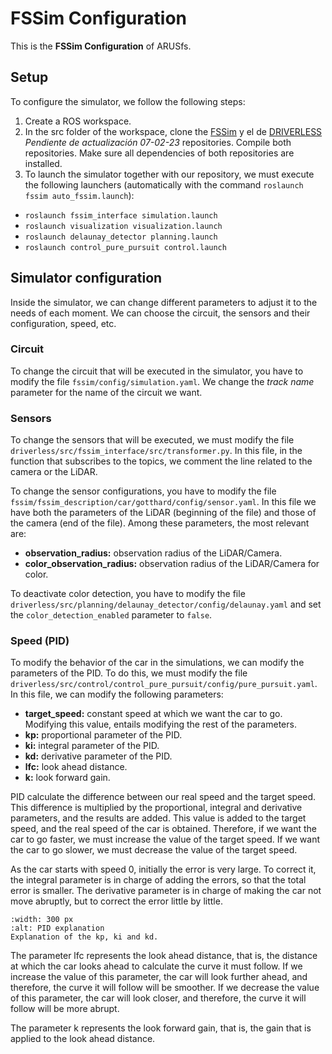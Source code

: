 # FSSim Configuration

This is the **FSSim Configuration** of ARUSfs.

## Setup
To configure the simulator, we follow the following steps:
1. Create a ROS workspace.
2. In the src folder of the workspace, clone the [FSSim](https://github.com/ARUSfs/fssim_noetic_23) y el de [DRIVERLESS](https://github.com/ARUSfs/DRIVERLESS) _Pendiente de actualización 07-02-23_ repositories. Compile both repositories. Make sure all dependencies of both repositories are installed.
3. To launch the simulator together with our repository, we must execute the following launchers (automatically with the command `roslaunch fssim auto_fssim.launch`):
- `roslaunch fssim_interface simulation.launch`
- `roslaunch visualization visualization.launch`
- `roslaunch delaunay_detector planning.launch`
- `roslaunch control_pure_pursuit control.launch`

## Simulator configuration
Inside the simulator, we can change different parameters to adjust it to the needs of each moment. We can choose the circuit, the sensors and their configuration, speed, etc.

### Circuit
To change the circuit that will be executed in the simulator, you have to modify the file `fssim/config/simulation.yaml`. We change the _track name_ parameter for the name of the circuit we want.

### Sensors
To change the sensors that will be executed, we must modify the file `driverless/src/fssim_interface/src/transformer.py`. In this file, in the function that subscribes to the topics, we comment the line related to the camera or the LiDAR.

To change the sensor configurations, you have to modify the file `fssim/fssim_description/car/gotthard/config/sensor.yaml`. In this file we have both the parameters of the LiDAR (beginning of the file) and those of the camera (end of the file). Among these parameters, the most relevant are:
- **observation_radius:** observation radius of the LiDAR/Camera.
- **color_observation_radius:** observation radius of the LiDAR/Camera for color.

To deactivate color detection, you have to modify the file `driverless/src/planning/delaunay_detector/config/delaunay.yaml` and set the `color_detection_enabled` parameter to `false`.

### Speed (PID)
To modify the behavior of the car in the simulations, we can modify the parameters of the PID. To do this, we must modify the file `driverless/src/control/control_pure_pursuit/config/pure_pursuit.yaml`. In this file, we can modify the following parameters:
- **target_speed:** constant speed at which we want the car to go. Modifying this value, entails modifying the rest of the parameters.
- **kp:** proportional parameter of the PID.
- **ki:** integral parameter of the PID.
- **kd:** derivative parameter of the PID.
- **lfc:** look ahead distance.
- **k:** look forward gain.

PID calculate the difference between our real speed and the target speed. This difference is multiplied by the proportional, integral and derivative parameters, and the results are added. This value is added to the target speed, and the real speed of the car is obtained. Therefore, if we want the car to go faster, we must increase the value of the target speed. If we want the car to go slower, we must decrease the value of the target speed.

As the car starts with speed 0, initially the error is very large. To correct it, the integral parameter is in charge of adding the errors, so that the total error is smaller. The derivative parameter is in charge of making the car not move abruptly, but to correct the error little by little.


```{figure} https://i.ibb.co/GxgnnZd/Captura-de-pantalla-de-2023-07-02-20-10-31.png
:width: 300 px
:alt: PID explanation
Explanation of the kp, ki and kd.
```

The parameter lfc represents the look ahead distance, that is, the distance at which the car looks ahead to calculate the curve it must follow. If we increase the value of this parameter, the car will look further ahead, and therefore, the curve it will follow will be smoother. If we decrease the value of this parameter, the car will look closer, and therefore, the curve it will follow will be more abrupt.

The parameter k represents the look forward gain, that is, the gain that is applied to the look ahead distance. 





